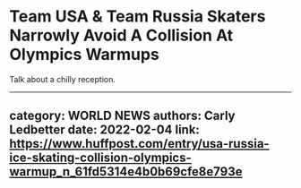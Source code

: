 # Team USA & Team Russia Skaters Narrowly Avoid A Collision At Olympics Warmups

Talk about a chilly reception.

---
category: WORLD NEWS
authors: Carly Ledbetter
date: 2022-02-04
link: https://www.huffpost.com/entry/usa-russia-ice-skating-collision-olympics-warmup_n_61fd5314e4b0b69cfe8e793e
---
